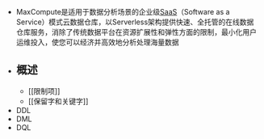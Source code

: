 - MaxCompute是适用于数据分析场景的企业级[SaaS](https://www.aliyun.com/getting-started/what-is/what-is-saas)（Software as a Service）模式云数据仓库，以Serverless架构提供快速、全托管的在线数据仓库服务，消除了传统数据平台在资源扩展性和弹性方面的限制，最小化用户运维投入，使您可以经济并高效地分析处理海量数据
- 概述
	-
	- [[限制项]]
	- [[保留字和关键字]]
- DDL
- DML
- DQL